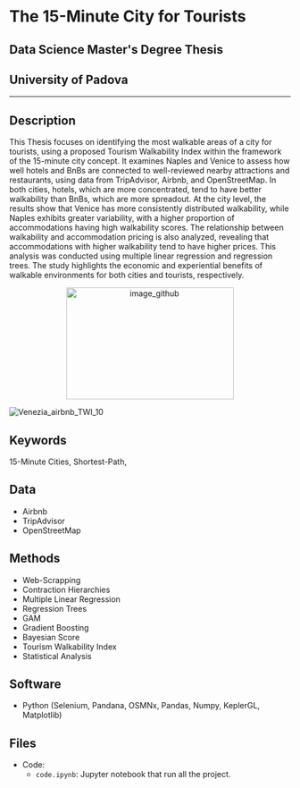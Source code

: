 # The 15-Minute City for Tourists
## Data Science Master's Degree Thesis
## University of Padova

---
##  Description 
This Thesis focuses on identifying the most walkable areas of a city for tourists, using a proposed Tourism Walkability Index within the framework of the 15-minute city concept. It examines Naples and Venice to assess how well hotels and BnBs are connected to well-reviewed nearby attractions and restaurants, using data from TripAdvisor, Airbnb, and OpenStreetMap. In both cities, hotels, which are more concentrated, tend to have better walkability than BnBs, which are more spreadout. At the city level, the results show that Venice has more consistently distributed walkability, while Naples exhibits greater variability, with a higher proportion of accommodations having high walkability scores. The relationship between walkability and accommodation pricing is also analyzed, revealing that accommodations with higher walkability tend to have higher prices. This analysis was conducted using multiple linear regression and regression trees. The study highlights the economic and experiential benefits of walkable environments for both cities and tourists, respectively.

<p align="center">
<img src="https://github.com/alecruces/Induction-Termographic-Classification/assets/67338986/6d4c9689-da21-4cbe-b3e4-4534b894ce69" alt="image_github" style="width:300px;height:200;"/>
</p>

![Venezia_airbnb_TWI_10](https://github.com/user-attachments/assets/86865afb-e8a5-4b53-a1fb-0f714bf8022b)


##  Keywords
15-Minute Cities, Shortest-Path, 

##  Data 
* Airbnb
* TripAdvisor
* OpenStreetMap

## Methods  
* Web-Scrapping
* Contraction Hierarchies
* Multiple Linear Regression
* Regression Trees
* GAM
* Gradient Boosting
* Bayesian Score
* Tourism Walkability Index
* Statistical Analysis



## Software 
* Python (Selenium, Pandana, OSMNx, Pandas, Numpy, KeplerGL, Matplotlib)

## Files  
* Code:
  - `code.ipynb`: Jupyter notebook that run all the project.

